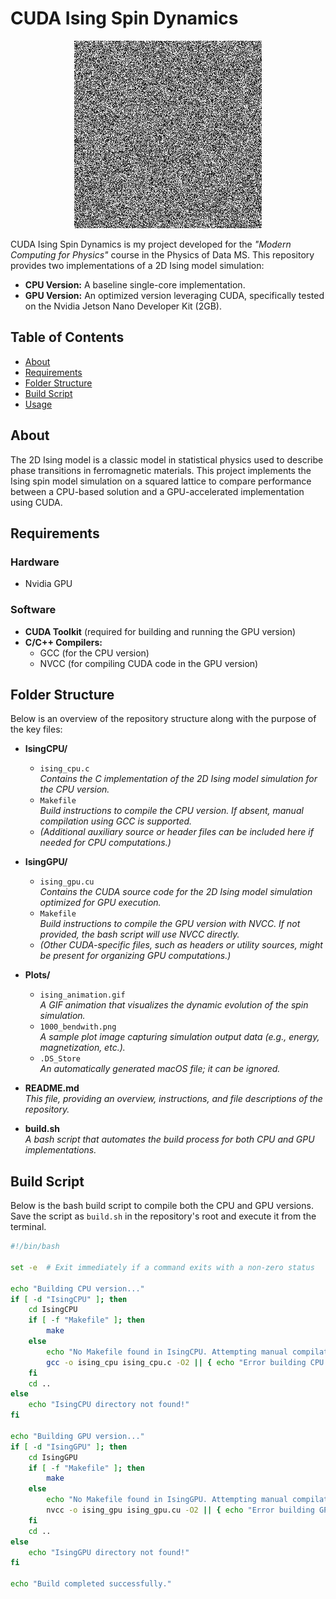 # CUDA Ising Spin Dynamics

<div align="center">
  <img src="Plots/ising_animation.gif" alt="Ising Model Simulation Animation" width="300"/>
</div>

CUDA Ising Spin Dynamics is my project developed for the _"Modern Computing for Physics"_ course in the Physics of Data MS. This repository provides two implementations of a 2D Ising model simulation:

- **CPU Version:** A baseline single-core implementation.
- **GPU Version:** An optimized version leveraging CUDA, specifically tested on the Nvidia Jetson Nano Developer Kit (2GB).

## Table of Contents

- [About](#about)
- [Requirements](#requirements)
- [Folder Structure](#folder-structure)
- [Build Script](#build-script)
- [Usage](#usage)

## About

The 2D Ising model is a classic model in statistical physics used to describe phase transitions in ferromagnetic materials. This project implements the Ising spin model simulation on a squared lattice to compare performance between a CPU-based solution and a GPU-accelerated implementation using CUDA.

## Requirements

### Hardware
- Nvidia GPU

### Software
- **CUDA Toolkit** (required for building and running the GPU version)
- **C/C++ Compilers:**
  - GCC (for the CPU version)
  - NVCC (for compiling CUDA code in the GPU version)

## Folder Structure

Below is an overview of the repository structure along with the purpose of the key files:

- **IsingCPU/**
  - `ising_cpu.c`  
    *Contains the C implementation of the 2D Ising model simulation for the CPU version.*
  - `Makefile`  
    *Build instructions to compile the CPU version. If absent, manual compilation using GCC is supported.*
  - *(Additional auxiliary source or header files can be included here if needed for CPU computations.)*

- **IsingGPU/**
  - `ising_gpu.cu`  
    *Contains the CUDA source code for the 2D Ising model simulation optimized for GPU execution.*
  - `Makefile`  
    *Build instructions to compile the GPU version with NVCC. If not provided, the bash script will use NVCC directly.*
  - *(Other CUDA-specific files, such as headers or utility sources, might be present for organizing GPU computations.)*

- **Plots/**
  - `ising_animation.gif`  
    *A GIF animation that visualizes the dynamic evolution of the spin simulation.*
  - `1000_bendwith.png`  
    *A sample plot image capturing simulation output data (e.g., energy, magnetization, etc.).*
  - `.DS_Store`  
    *An automatically generated macOS file; it can be ignored.*

- **README.md**  
  *This file, providing an overview, instructions, and file descriptions of the repository.*

- **build.sh**  
  *A bash script that automates the build process for both CPU and GPU implementations.*

## Build Script

Below is the bash build script to compile both the CPU and GPU versions. Save the script as `build.sh` in the repository's root and execute it from the terminal.

```bash
#!/bin/bash

set -e  # Exit immediately if a command exits with a non-zero status

echo "Building CPU version..."
if [ -d "IsingCPU" ]; then
    cd IsingCPU
    if [ -f "Makefile" ]; then
        make
    else
        echo "No Makefile found in IsingCPU. Attempting manual compilation..."
        gcc -o ising_cpu ising_cpu.c -O2 || { echo "Error building CPU version"; exit 1; }
    fi
    cd ..
else
    echo "IsingCPU directory not found!"
fi

echo "Building GPU version..."
if [ -d "IsingGPU" ]; then
    cd IsingGPU
    if [ -f "Makefile" ]; then
        make
    else
        echo "No Makefile found in IsingGPU. Attempting manual compilation..."
        nvcc -o ising_gpu ising_gpu.cu -O2 || { echo "Error building GPU version"; exit 1; }
    fi
    cd ..
else
    echo "IsingGPU directory not found!"
fi

echo "Build completed successfully."


